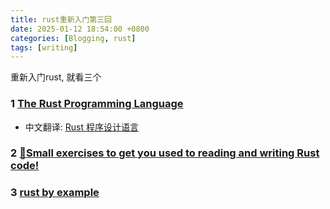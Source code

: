 ```yaml
---
title: rust重新入门第三回
date: 2025-01-12 18:54:00 +0800
categories: [Blogging, rust]
tags: [writing]
---
```


重新入门rust, 就看三个

### 1 [The Rust Programming Language](https://doc.rust-lang.org/book/title-page.html)

+ 中文翻译: [Rust 程序设计语言](https://kaisery.github.io/trpl-zh-cn/title-page.html)

### 2 [🦀Small exercises to get you used to reading and writing Rust code!](https://github.com/rust-lang/rustlings)

### 3 [rust by example](https://doc.rust-lang.org/rust-by-example/)
